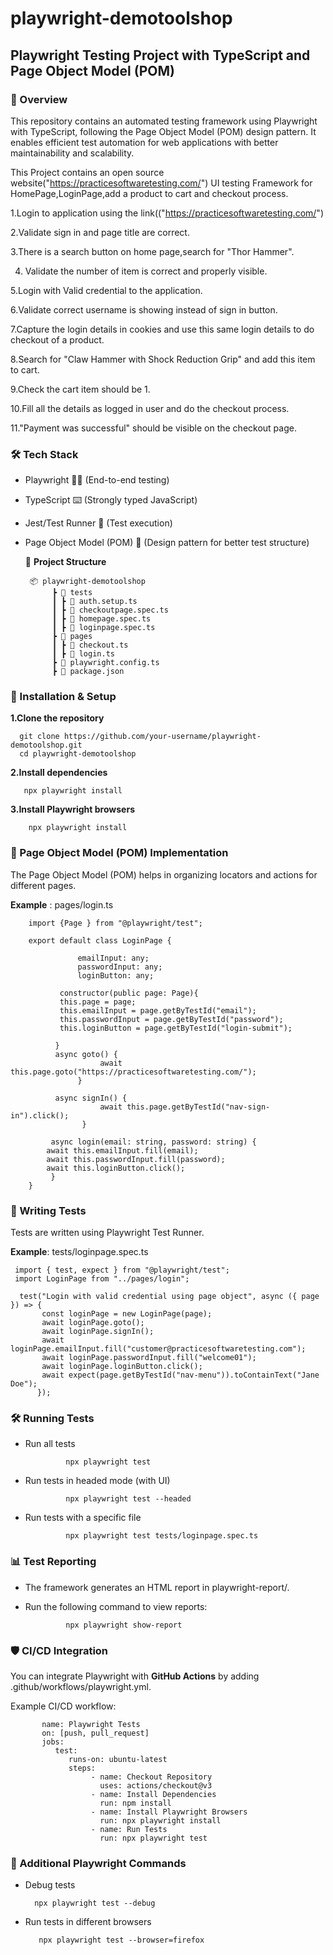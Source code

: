 # playwright-demotoolshop

## Playwright Testing Project with TypeScript and Page Object Model (POM)

### 📌 Overview

This repository contains an automated testing framework using Playwright with TypeScript, following the Page Object Model (POM) design pattern. It enables efficient test automation for web applications with better maintainability and scalability.

This Project contains an open source website("https://practicesoftwaretesting.com/") UI testing Framework for HomePage,LoginPage,add a product to cart and checkout process.

1.Login to application using the link(("https://practicesoftwaretesting.com/")

2.Validate sign in and page title are correct.

3.There is a search button on home page,search for "Thor Hammer".

4. Validate the number of item is correct and properly visible.

5.Login with Valid credential to the application.

6.Validate correct username is showing instead of sign in button.

7.Capture the login details in cookies and use this same login details to do checkout of a product.

8.Search for "Claw Hammer with Shock Reduction Grip" and add this item to cart.

9.Check the cart item should be 1.

10.Fill all the details as logged in user and do the checkout process.

11."Payment was successful" should be visible on the checkout page.

### 🛠️ Tech Stack

- Playwright 🕵️‍♂️ (End-to-end testing)

- TypeScript ⌨️ (Strongly typed JavaScript)

- Jest/Test Runner 🧪 (Test execution)

- Page Object Model (POM) 📄 (Design pattern for better test structure)

  📂 **Project Structure**

       📦 playwright-demotoolshop
            ┣ 📂 tests
            ┃ ┣ 📜 auth.setup.ts
            ┃ ┣ 📜 checkoutpage.spec.ts
            ┃ ┣ 📜 homepage.spec.ts
            ┃ ┣ 📜 loginpage.spec.ts
            ┣ 📂 pages
            ┃ ┣ 📜 checkout.ts
            ┃ ┣ 📜 login.ts
            ┣ 📜 playwright.config.ts
            ┣ 📜 package.json
            

### 🚀 Installation & Setup

   **1.Clone the repository**
  
      git clone https://github.com/your-username/playwright-demotoolshop.git
      cd playwright-demotoolshop

   **2.Install dependencies**

       npx playwright install

   **3.Install Playwright browsers**

        npx playwright install


### 📌  Page Object Model (POM) Implementation 
  The Page Object Model (POM) helps in organizing locators and actions for different pages.
  
  **Example** : pages/login.ts

        import {Page } from "@playwright/test";

        export default class LoginPage {

                   emailInput: any;
                   passwordInput: any;
                   loginButton: any;

               constructor(public page: Page){
               this.page = page;
               this.emailInput = page.getByTestId("email");
               this.passwordInput = page.getByTestId("password");
               this.loginButton = page.getByTestId("login-submit");

              }
              async goto() {
                        await this.page.goto("https://practicesoftwaretesting.com/");
                   }

              async signIn() {
                        await this.page.getByTestId("nav-sign-in").click();
                    }

             async login(email: string, password: string) {
            await this.emailInput.fill(email);
            await this.passwordInput.fill(password);
            await this.loginButton.click();
             }
        }


### 🧪 Writing Tests
  Tests are written using Playwright Test Runner.

 **Example**: tests/loginpage.spec.ts

     import { test, expect } from "@playwright/test";
     import LoginPage from "../pages/login";
     
      test("Login with valid credential using page object", async ({ page }) => {
           const loginPage = new LoginPage(page);
           await loginPage.goto();
           await loginPage.signIn();
           await loginPage.emailInput.fill("customer@practicesoftwaretesting.com");
           await loginPage.passwordInput.fill("welcome01");
           await loginPage.loginButton.click();
           await expect(page.getByTestId("nav-menu")).toContainText("Jane Doe");
          });

### 🛠 Running Tests

- Run all tests
              
               npx playwright test

- Run tests in headed mode (with UI)
      
               npx playwright test --headed

- Run tests with a specific file
      
               npx playwright test tests/loginpage.spec.ts

### 📊 Test Reporting

- The framework generates an HTML report in    playwright-report/.
   
- Run the following command to view reports:
    
               npx playwright show-report

### 🛡️ CI/CD Integration
  
  You can integrate Playwright with **GitHub Actions** by adding    .github/workflows/playwright.yml.

   Example CI/CD workflow:

           name: Playwright Tests
           on: [push, pull_request]
           jobs:
              test:
                 runs-on: ubuntu-latest
                 steps:
                      - name: Checkout Repository
                        uses: actions/checkout@v3
                      - name: Install Dependencies
                        run: npm install
                      - name: Install Playwright Browsers
                        run: npx playwright install
                      - name: Run Tests
                        run: npx playwright test

### 📌 Additional Playwright Commands

- Debug tests
  
        npx playwright test --debug

- Run tests in different browsers

         npx playwright test --browser=firefox

















  
